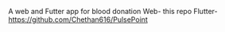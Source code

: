 A web and Futter app for blood donation
Web- this repo
Flutter-https://github.com/Chethan616/PulsePoint
